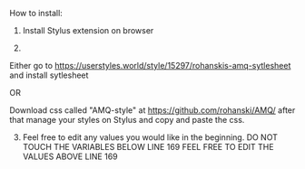 How to install:

1. Install Stylus extension on browser

2.

Either go to https://userstyles.world/style/15297/rohanskis-amq-sytlesheet and install sytlesheet 

OR

Download css called "AMQ-style" at https://github.com/rohanski/AMQ/
after that manage your styles on Stylus and copy and paste the css.

3. Feel free to edit any values you would like in the beginning. DO NOT TOUCH THE VARIABLES BELOW LINE 169 FEEL FREE TO EDIT THE VALUES ABOVE LINE 169
